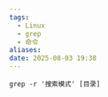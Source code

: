 ```yaml
---
tags:
  - Linux
  - grep
  - 命令
aliases: 
date: 2025-08-03 19:38
---
```



```shell
grep -r '搜索模式' [目录]
```